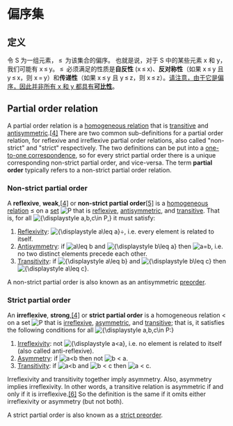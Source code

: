 # 偏序集

## 定义

令 S 为一组元素， ≤  为该集合的偏序。 也就是说，对于 S 中的某些元素 x 和 y，我们可能有 x ≤ y。 ≤  必须满足的性质是**自反性** (x ≤ x)、**反对称性**（如果 x ≤ y 且 y ≤ x，则 x = y）和**传递性**（如果 x ≤ y 且 y ≤ z，则 x ≤ z）。<u>请注意，由于它是偏序，因此并非所有 x 和 y 都具有**可比性**</u>。

## Partial order relation

A partial order relation is a [homogeneous relation](https://en.wikipedia.org/wiki/Homogeneous_relation) that is [transitive](https://en.wikipedia.org/wiki/Transitive_relation) and [antisymmetric](https://en.wikipedia.org/wiki/Antisymmetric_relation).[[4\]](https://en.wikipedia.org/wiki/Partially_ordered_set#cite_note-Wallis-4) There are two common sub-definitions for a partial order relation, for reflexive and irreflexive partial order relations, also called "non-strict" and "strict" respectively. The two definitions can be put into a [one-to-one correspondence](https://en.wikipedia.org/wiki/One-to-one_correspondence), so for every strict partial order there is a unique corresponding non-strict partial order, and vice-versa. The term **partial order** typically refers to a non-strict partial order relation.

### Non-strict partial order

A **reflexive**, **weak**,[[4\]](https://en.wikipedia.org/wiki/Partially_ordered_set#cite_note-Wallis-4) or **non-strict partial order**[[5\]](https://en.wikipedia.org/wiki/Partially_ordered_set#cite_note-5) is a [homogeneous relation](https://en.wikipedia.org/wiki/Homogeneous_relation) ≤ on a [set](https://en.wikipedia.org/wiki/Set_(mathematics)) ![P](https://wikimedia.org/api/rest_v1/media/math/render/svg/b4dc73bf40314945ff376bd363916a738548d40a) that is [reflexive](https://en.wikipedia.org/wiki/Reflexive_relation), [antisymmetric](https://en.wikipedia.org/wiki/Antisymmetric_relation), and [transitive](https://en.wikipedia.org/wiki/Transitive_relation). That is, for all ![{\displaystyle a,b,c\in P,}](https://wikimedia.org/api/rest_v1/media/math/render/svg/8b6cff732d37f1bab25babc7b555e5d36f825b04) it must satisfy:

1. [Reflexivity](https://en.wikipedia.org/wiki/Reflexive_relation): ![{\displaystyle a\leq a}÷](https://wikimedia.org/api/rest_v1/media/math/render/svg/5f33338c098fb2384f5c7f4615729d0e0f8d744a), i.e. every element is related to itself.
2. [Antisymmetry](https://en.wikipedia.org/wiki/Antisymmetric_relation): if ![a\leq b](https://wikimedia.org/api/rest_v1/media/math/render/svg/41558abc50886fdf38817495b243958d7b3dd39b) and ![{\displaystyle b\leq a}](https://wikimedia.org/api/rest_v1/media/math/render/svg/d38bff9a811bdd9b92516d9c2694712555b99952) then ![a=b](https://wikimedia.org/api/rest_v1/media/math/render/svg/1956b03d1314c7071ac1f45ed7b1e29422dcfcc4), i.e. no two distinct elements precede each other.
3. [Transitivity](https://en.wikipedia.org/wiki/Transitive_relation): if ![{\displaystyle a\leq b}](https://wikimedia.org/api/rest_v1/media/math/render/svg/41558abc50886fdf38817495b243958d7b3dd39b) and ![{\displaystyle b\leq c}](https://wikimedia.org/api/rest_v1/media/math/render/svg/04cbc237b132cef779abc512c9c8e288781a808e) then ![{\displaystyle a\leq c}](https://wikimedia.org/api/rest_v1/media/math/render/svg/fb1c962997d8a303e076777cd6d6bc732f360ac8).

A non-strict partial order is also known as an antisymmetric [preorder](https://en.wikipedia.org/wiki/Preorder).

### Strict partial order

An **irreflexive**, **strong**,[[4]](https://en.wikipedia.org/wiki/Partially_ordered_set#cite_note-Wallis-4) or **strict partial order** is a homogeneous relation < on a set ![P](https://wikimedia.org/api/rest_v1/media/math/render/svg/b4dc73bf40314945ff376bd363916a738548d40a) that is [irreflexive](https://en.wikipedia.org/wiki/Irreflexive_relation), [asymmetric](https://en.wikipedia.org/wiki/Asymmetric_relation), and [transitive](https://en.wikipedia.org/wiki/Transitive_relation); that is, it satisfies the following conditions for all ![{\displaystyle a,b,c\in P:}](https://wikimedia.org/api/rest_v1/media/math/render/svg/a4e91c5c89f1457ae51e16cbc43d97cfe19b9988)

1. [Irreflexivity](https://en.wikipedia.org/wiki/Irreflexive_relation): not ![{\displaystyle a<a}](https://wikimedia.org/api/rest_v1/media/math/render/svg/fdf7331806a75aa833fe62cc19f906e540cfa930), i.e. no element is related to itself (also called anti-reflexive).
2. [Asymmetry](https://en.wikipedia.org/wiki/Asymmetric_relation): if ![a<b](https://wikimedia.org/api/rest_v1/media/math/render/svg/91a7698e4c7401bb321f97888b872b583a9e4642) then not ![b < a](https://wikimedia.org/api/rest_v1/media/math/render/svg/ec536027666ac731c00e6db3a3b0b10d7ebbe031).
3. [Transitivity](https://en.wikipedia.org/wiki/Transitive_relation): if  ![a<b](https://wikimedia.org/api/rest_v1/media/math/render/svg/91a7698e4c7401bb321f97888b872b583a9e4642) and ![b < c](https://wikimedia.org/api/rest_v1/media/math/render/svg/f3667e3266421420148b93988e6f7db6b8aada82) then ![a < c](https://wikimedia.org/api/rest_v1/media/math/render/svg/1f61bdc0f32d5cbd3c62c118ef526397ab4c1e1b).

Irreflexivity and transitivity together imply asymmetry. Also, asymmetry implies irreflexivity. In other words, a transitive relation is asymmetric if and only if it is irreflexive.[[6]](https://en.wikipedia.org/wiki/Partially_ordered_set#cite_note-Flaška_2007-6) So the definition is the same if it omits either irreflexivity or asymmetry (but not both).

A strict partial order is also known as a [strict preorder](https://en.wikipedia.org/wiki/Strict_preorder).